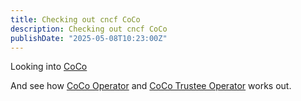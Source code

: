 ```yaml
---
title: Checking out cncf CoCo
description: Checking out cncf CoCo
publishDate: "2025-05-08T10:23:00Z"
---
```

Looking into 
[CoCo](https://www.cncf.io/projects/confidential-containers/)

And see how [CoCo Operator](https://github.com/confidential-containers/operator) and [CoCo Trustee Operator](https://github.com/confidential-containers/trustee-operator) works out.


